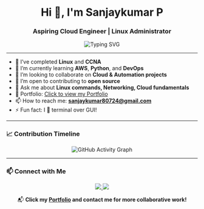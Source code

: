 
<h1 align="center">Hi 👋, I'm Sanjaykumar P</h1>
<h3 align="center">Aspiring Cloud Engineer | Linux Administrator</h3>

<p align="center">
  <img src="https://readme-typing-svg.herokuapp.com?font=Fira+Code&duration=2000&pause=1000&color=00F700&center=true&vCenter=true&lines=Welcome+to+my+GitHub+Profile;Let's+build+something+amazing!" alt="Typing SVG" />
</p>

---

- 🌱 I’ve completed **Linux** and **CCNA**
- 📘 I’m currently learning **AWS**, **Python**, and **DevOps**
- 👯 I’m looking to collaborate on **Cloud & Automation projects**
- 🤝 I’m open to contributing to **open source**
- 💬 Ask me about **Linux commands, Networking, Cloud fundamentals**
- 🔗 Portfolio: [Click to view my Portfolio](https://sanjaykumar-p.github.io/Portfolio/)
- 📫 How to reach me: **sanjaykumar80724@gmail.com**
- ⚡ Fun fact: I 💚 terminal over GUI!

---

### 📈 Contribution Timeline

<p align="center">
  <img src="https://github-readme-activity-graph.vercel.app/graph?username=sanjaykumar-p&theme=radical&area=true&hide_border=true" alt="GitHub Activity Graph" />
</p>

---

### 📫 Connect with Me

<p align="center">
  <a href="https://www.linkedin.com/in/sanjaykumar77/" target="_blank">
    <img src="https://img.shields.io/badge/LinkedIn-blue?style=flat-square&logo=linkedin&logoColor=white">
  </a>
  <a href="mailto:sanjaykumar80724@gmail.com">
    <img src="https://img.shields.io/badge/Gmail-red?style=flat-square&logo=gmail&logoColor=white">
  </a>
</p>

<p align="center">
  📬 <strong>Click my <a href="https://sanjaykumar-p.github.io/Portfolio/">Portfolio</a> and contact me for more collaborative work!</strong>
</p>
